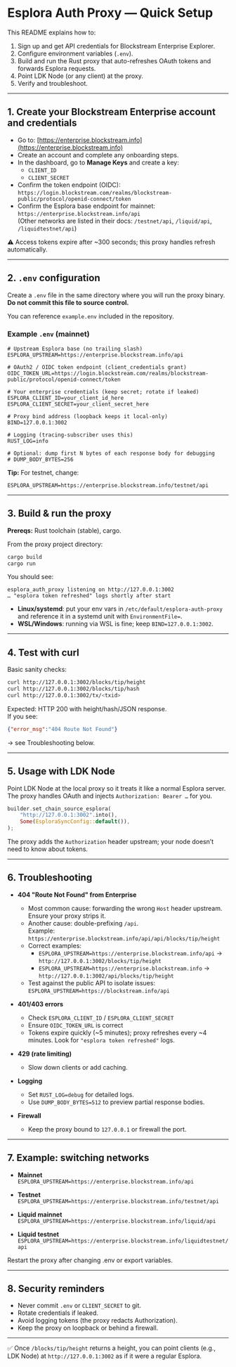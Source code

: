 # Esplora Auth Proxy — Quick Setup

This README explains how to:

1. Sign up and get API credentials for Blockstream Enterprise Explorer.
2. Configure environment variables (`.env`).
3. Build and run the Rust proxy that auto-refreshes OAuth tokens and forwards Esplora requests.
4. Point LDK Node (or any client) at the proxy.
5. Verify and troubleshoot.

---

## 1. Create your Blockstream Enterprise account and credentials

- Go to: [https://enterprise.blockstream.info](https://enterprise.blockstream.info)
- Create an account and complete any onboarding steps.
- In the dashboard, go to **Manage Keys** and create a key:
  - `CLIENT_ID`
  - `CLIENT_SECRET`
- Confirm the token endpoint (OIDC):  
  `https://login.blockstream.com/realms/blockstream-public/protocol/openid-connect/token`
- Confirm the Esplora base endpoint for mainnet:  
  `https://enterprise.blockstream.info/api`  
  (Other networks are listed in their docs: `/testnet/api`, `/liquid/api`, `/liquidtestnet/api`)

⚠️ Access tokens expire after ~300 seconds; this proxy handles refresh automatically.

---

## 2. `.env` configuration

Create a `.env` file in the same directory where you will run the proxy binary.  
**Do not commit this file to source control.**

You can reference `example.env` included in the repository.

### Example `.env` (mainnet)

```dotenv
# Upstream Esplora base (no trailing slash)
ESPLORA_UPSTREAM=https://enterprise.blockstream.info/api

# OAuth2 / OIDC token endpoint (client_credentials grant)
OIDC_TOKEN_URL=https://login.blockstream.com/realms/blockstream-public/protocol/openid-connect/token

# Your enterprise credentials (keep secret; rotate if leaked)
ESPLORA_CLIENT_ID=your_client_id_here
ESPLORA_CLIENT_SECRET=your_client_secret_here

# Proxy bind address (loopback keeps it local-only)
BIND=127.0.0.1:3002

# Logging (tracing-subscriber uses this)
RUST_LOG=info

# Optional: dump first N bytes of each response body for debugging
# DUMP_BODY_BYTES=256
```

**Tip:** For testnet, change:

```dotenv
ESPLORA_UPSTREAM=https://enterprise.blockstream.info/testnet/api
```

---

## 3. Build & run the proxy

**Prereqs:** Rust toolchain (stable), cargo.

From the proxy project directory:

```bash
cargo build
cargo run
```

You should see:

```
esplora_auth_proxy listening on http://127.0.0.1:3002
… "esplora token refreshed" logs shortly after start
```

- **Linux/systemd**: put your env vars in `/etc/default/esplora-auth-proxy` and reference it in a systemd unit with `EnvironmentFile=`.
- **WSL/Windows**: running via WSL is fine; keep `BIND=127.0.0.1:3002`.

---

## 4. Test with curl

Basic sanity checks:

```bash
curl http://127.0.0.1:3002/blocks/tip/height
curl http://127.0.0.1:3002/blocks/tip/hash
curl http://127.0.0.1:3002/tx/<txid>
```

Expected: HTTP 200 with height/hash/JSON response.  
If you see:

```json
{"error_msg":"404 Route Not Found"}
```

→ see Troubleshooting below.

---

## 5. Usage with LDK Node

Point LDK Node at the local proxy so it treats it like a normal Esplora server. The proxy handles OAuth and injects `Authorization: Bearer …` for you.


```rust
builder.set_chain_source_esplora(
    "http://127.0.0.1:3002".into(),
    Some(EsploraSyncConfig::default()),
);
```

The proxy adds the `Authorization` header upstream; your node doesn’t need to know about tokens.


---

## 6. Troubleshooting

- **404 "Route Not Found" from Enterprise**
  - Most common cause: forwarding the wrong `Host` header upstream. Ensure your proxy strips it.
  - Another cause: double-prefixing `/api`.  
    Example: `https://enterprise.blockstream.info/api/api/blocks/tip/height`
  - Correct examples:  
    - `ESPLORA_UPSTREAM=https://enterprise.blockstream.info/api` → `http://127.0.0.1:3002/blocks/tip/height`  
    - `ESPLORA_UPSTREAM=https://enterprise.blockstream.info` → `http://127.0.0.1:3002/api/blocks/tip/height`
  - Test against the public API to isolate issues:  
    `ESPLORA_UPSTREAM=https://blockstream.info/api`

- **401/403 errors**
  - Check `ESPLORA_CLIENT_ID` / `ESPLORA_CLIENT_SECRET`
  - Ensure `OIDC_TOKEN_URL` is correct
  - Tokens expire quickly (~5 minutes); proxy refreshes every ~4 minutes. Look for `"esplora token refreshed"` logs.

- **429 (rate limiting)**
  - Slow down clients or add caching.

- **Logging**
  - Set `RUST_LOG=debug` for detailed logs.
  - Use `DUMP_BODY_BYTES=512` to preview partial response bodies.

- **Firewall**
  - Keep the proxy bound to `127.0.0.1` or firewall the port.

---

## 7. Example: switching networks

- **Mainnet**  
  `ESPLORA_UPSTREAM=https://enterprise.blockstream.info/api`

- **Testnet**  
  `ESPLORA_UPSTREAM=https://enterprise.blockstream.info/testnet/api`

- **Liquid mainnet**  
  `ESPLORA_UPSTREAM=https://enterprise.blockstream.info/liquid/api`

- **Liquid testnet**  
  `ESPLORA_UPSTREAM=https://enterprise.blockstream.info/liquidtestnet/api`

Restart the proxy after changing .env or export variables.

---

## 8. Security reminders

- Never commit `.env` or `CLIENT_SECRET` to git.
- Rotate credentials if leaked.
- Avoid logging tokens (the proxy redacts Authorization).
- Keep the proxy on loopback or behind a firewall.

---

✅ Once `/blocks/tip/height` returns a height, you can point clients (e.g., LDK Node) at `http://127.0.0.1:3002` as if it were a regular Esplora.
